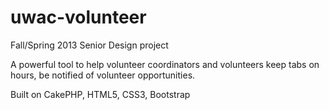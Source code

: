 uwac-volunteer
==============

Fall/Spring 2013 Senior Design project

A powerful tool to help volunteer coordinators and volunteers keep tabs on hours, be notified of volunteer opportunities.

Built on CakePHP, HTML5, CSS3, Bootstrap
